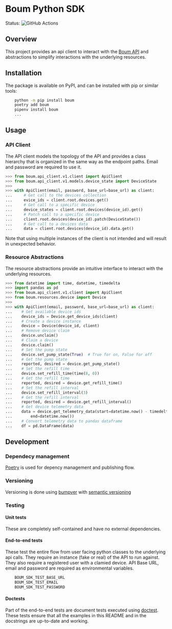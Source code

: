 # Boum Python SDK
Status: ![GitHub Actions](https://github.com/boum-garden/sdk/actions/workflows/main.yml/badge.svg)

## Overview
This project provides an api client to interact with the [Boum API](https://api.boum.us/swagger) and abstractions to 
simplify interactions with the underlying resources.


## Installation
The package is available on PyPI, and can be installed with pip or similar tools:

```bash
    python -m pip install boum
    poetry add boum
    pipenv install boum
    ...
```

## Usage

### API Client
The API client models the topology of the API and provides a class hierarchy that is organized in the same way as the 
endpoint paths. Email and password are required to use it.

```python
>>> from boum.api_client.v1.client import ApiClient
>>> from boum.api_client.v1.models.device_state import DeviceState
>>>
>>> with ApiClient(email, password, base_url=base_url) as client:
...     # Get call to the devices collection
...     evice_ids = client.root.devices.get()
...     # Get call to a specific device 
...     device_states = client.root.devices(device_id).get()
...     # Patch call to a specific device
...     client.root.devices(device_id).patch(DeviceState())
...     # Get call to a devices data
...     data = client.root.devices(device_id).data.get()

```

Note that using multiple instances of the client is not intended and will result in unexpected behavior.


### Resource Abstractions
The resource abstractions provide an intuitive interface to interact with the underlying resources.

```python
>>> from datetime import time, datetime, timedelta
>>> import pandas as pd
>>> from boum.api_client.v1.client import ApiClient
>>> from boum.resources.device import Device
>>>
>>> with ApiClient(email, password, base_url=base_url) as client:
...    # Get available device ids
...    device_ids = Device.get_device_ids(client)
...    # Create a device instance
...    device = Device(device_id, client)        
...    # Remove device claim
...    device.unclaim()
...    # Claim a device
...    device.claim()
...    # Set the pump state
...    device.set_pump_state(True)  # True for on, False for off 
...    # Get the pump state
...    reported, desired = device.get_pump_state()
...    # Set the refill time
...    device.set_refill_time(time(8, 0))
...    # Get the refill time
...    reported, desired = device.get_refill_time()
...    # Set the refill interval
...    device.set_refill_interval(3)
...    # Get the refill interval
...    reported, desired = device.get_refill_interval()
...    # Get device telemetry data
...    data = device.get_telemetry_data(start=datetime.now() - timedelta(days=1),
...        end=datetime.now())
...    # Convert telemetry data to pandas dataframe
...    df = pd.DataFrame(data)

```


## Development

### Dependecy management
[Poetry](https://python-poetry.org/) is used for depency management and publishing flow.

### Versioning
Versioning is done using [bumpver](https://pypi.org/project/bumpver/) 
with [semantic versioning](https://semver.org/)


### Testing

#### Unit tests
These are completely self-contained and have no external dependencies.

#### End-to-end tests
These test the entire flow from user facing python classes to the underlying api calls. They require an instance 
(fake or real) of the API to run against. They also require a registered user with a clamied device.
API Base URL, email and password are required as environmental variables.

```bash
    BOUM_SDK_TEST_BASE_URL
    BOUM_SDK_TEST_EMAIL
    BOUM_SDK_TEST_PASSWORD
```

#### Doctests

Part of the end-to-end tests are document tests executed using 
[doctest](https://docs.python.org/3/library/doctest.html). 
These tests ensure that all the examples in this README and in the docstrings are up-to-date and working.





